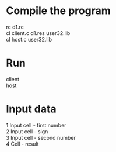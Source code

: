 Compile the program
=====================
rc d1.rc  
cl client.c d1.res user32.lib  
cl host.c user32.lib  
  
Run
=====================
client  
host  
  
Input data
=====================
1 Input cell - first number  
2 Input cell - sign  
3 Input cell - second number  
4 Cell - result  
